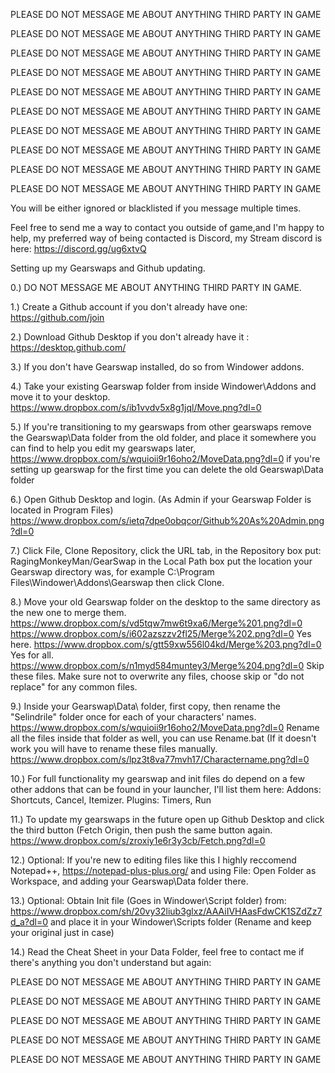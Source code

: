 PLEASE DO NOT MESSAGE ME ABOUT ANYTHING THIRD PARTY IN GAME

PLEASE DO NOT MESSAGE ME ABOUT ANYTHING THIRD PARTY IN GAME

PLEASE DO NOT MESSAGE ME ABOUT ANYTHING THIRD PARTY IN GAME

PLEASE DO NOT MESSAGE ME ABOUT ANYTHING THIRD PARTY IN GAME

PLEASE DO NOT MESSAGE ME ABOUT ANYTHING THIRD PARTY IN GAME

PLEASE DO NOT MESSAGE ME ABOUT ANYTHING THIRD PARTY IN GAME

PLEASE DO NOT MESSAGE ME ABOUT ANYTHING THIRD PARTY IN GAME

PLEASE DO NOT MESSAGE ME ABOUT ANYTHING THIRD PARTY IN GAME

PLEASE DO NOT MESSAGE ME ABOUT ANYTHING THIRD PARTY IN GAME

PLEASE DO NOT MESSAGE ME ABOUT ANYTHING THIRD PARTY IN GAME

You will be either ignored or blacklisted if you message multiple times.

Feel free to send me a way to contact you outside of game,and I'm happy to help, my preferred way of being contacted is Discord, my Stream discord is here: https://discord.gg/ug6xtvQ

Setting up my Gearswaps and Github updating.

0.) DO NOT MESSAGE ME ABOUT ANYTHING THIRD PARTY IN GAME.

1.) Create a Github account if you don't already have one: https://github.com/join

2.) Download Github Desktop if you don't already have it : https://desktop.github.com/

3.) If you don't have Gearswap installed, do so from Windower addons.

4.) Take your existing Gearswap folder from inside Windower\Addons and move it to your desktop.
    https://www.dropbox.com/s/ib1vvdv5x8g1jql/Move.png?dl=0

5.) If you're transitioning to my gearswaps from other gearswaps remove the Gearswap\Data folder
    from the old folder, and place it somewhere you can find to help you edit my gearswaps later,
    https://www.dropbox.com/s/wquioii9r16oho2/MoveData.png?dl=0
    if you're setting up gearswap for the first time you can delete the old Gearswap\Data folder
    
6.) Open Github Desktop and login. (As Admin if your Gearswap Folder is located in Program Files)
    https://www.dropbox.com/s/ietq7dpe0obqcor/Github%20As%20Admin.png?dl=0

7.) Click File, Clone Repository, click the URL tab, in the Repository box put: RagingMonkeyMan/GearSwap
    in the Local Path box put the location your Gearswap directory was, for example
    C:\Program Files\Windower\Addons\Gearswap           then click Clone.
    
    
8.) Move your old Gearswap folder on the desktop to the same directory as the new one to merge them.
    https://www.dropbox.com/s/vd5tqw7mw6t9xa6/Merge%201.png?dl=0
    https://www.dropbox.com/s/i602azszzv2fl25/Merge%202.png?dl=0 Yes here.
    https://www.dropbox.com/s/gtt59xw556l04kd/Merge%203.png?dl=0 Yes for all.
    https://www.dropbox.com/s/n1myd584muntey3/Merge%204.png?dl=0 Skip these files.
    Make sure not to overwrite any files, choose skip or "do not replace" for any common files.

9.) Inside your Gearswap\Data\   folder, first copy, then rename the "Selindrile" folder once
    for each of your characters' names. https://www.dropbox.com/s/wquioii9r16oho2/MoveData.png?dl=0
    Rename all the files inside that folder as well, you can use Rename.bat (If it doesn't work
    you will have to rename these files manually.
    https://www.dropbox.com/s/lpz3t8va77mvh17/Charactername.png?dl=0
    
10.) For full functionality my gearswap and init files do depend on a few other addons that can
    be found in your launcher, I'll list them here: Addons: Shortcuts, Cancel, Itemizer. Plugins: Timers, Run    

11.) To update my gearswaps in the future open up Github Desktop and click the third button (Fetch Origin, then
    push the same button again. https://www.dropbox.com/s/zroxiy1e6r3y3cb/Fetch.png?dl=0
	
12.) Optional: If you're new to editing files like this I highly reccomend Notepad++, https://notepad-plus-plus.org/
    and using File: Open Folder as Workspace, and adding your Gearswap\Data folder there.
  
13.) Optional: Obtain Init file (Goes in Windower\Script folder) from:
    https://www.dropbox.com/sh/20vy32liub3glxz/AAAiIVHAasFdwCK1SZdZz7d_a?dl=0
	and place it in your Windower\Scripts folder (Rename and keep your
	original just in case)
    
14.) Read the Cheat Sheet in your Data Folder, feel free to contact me if there's anything you don't understand but again:

PLEASE DO NOT MESSAGE ME ABOUT ANYTHING THIRD PARTY IN GAME

PLEASE DO NOT MESSAGE ME ABOUT ANYTHING THIRD PARTY IN GAME

PLEASE DO NOT MESSAGE ME ABOUT ANYTHING THIRD PARTY IN GAME

PLEASE DO NOT MESSAGE ME ABOUT ANYTHING THIRD PARTY IN GAME

PLEASE DO NOT MESSAGE ME ABOUT ANYTHING THIRD PARTY IN GAME
